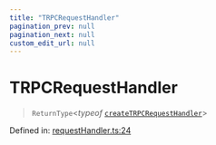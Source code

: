 ```yaml
---
title: "TRPCRequestHandler"
pagination_prev: null
pagination_next: null
custom_edit_url: null
---
```


# TRPCRequestHandler

> `ReturnType`<*typeof* [`createTRPCRequestHandler`](../functions/createTRPCRequestHandler.md)\>

Defined in:  [requestHandler.ts:24](https://github.com/bevm0/trpc-svelte-toolbox/blob/86569fd/packages/trpc-sveltekit/src/requestHandler.ts#L24)
